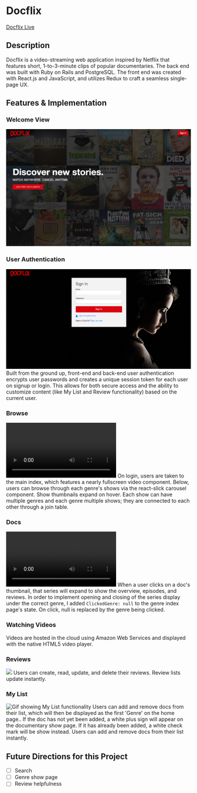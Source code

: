 # Docflix

[Docflix Live](http://doclix.herokuapp.com)

## Description
Docflix is a video-streaming web application inspired by Netflix that features short, 1-to-3-minute clips of popular documentaries. The back end was built with Ruby on Rails and PostgreSQL. The front end was created with React.js and JavaScript, and utilizes Redux to craft a seamless single-page UX.

## Features & Implementation

### Welcome View
![alt text](app/assets/images/readme/splash.png)

### User Authentication
![alt text](app/assets/images/readme/auth.png)
Built from the ground up, front-end and back-end user authentication encrypts user passwords and creates a unique session token for each user on signup or login. This allows for both secure access and the ability to customize content (like My List and Review functionality) based on the current user.

### Browse
![](app/assets/images/readme/browse.mp4)
On login, users are taken to the main index, which features a nearly fullscreen video component. Below, users can browse through each genre's shows via the react-slick carousel component. Show thumbnails expand on hover. Each show can have multiple genres and each genre multiple shows; they are connected to each other through a join table.

### Docs
![Documentary Show Gif](https://s3.amazonaws.com/img0.recordit.co/15QyXkUIYC.mp4?AWSAccessKeyId=AKIAINSRFOQXTN4DT46A&Expires=1488921616&Signature=5Mx63Xe0Bo%2BEFuW5R5RPU4KEYOc%3D)
When a user clicks on a doc's thumbnail, that series will expand to show the overview, episodes, and reviews. In order to implement opening and closing of the series display under the correct genre, I added `ClickedGenre: null` to the genre index page's state. On click, null is replaced by the genre being clicked.

### Watching Videos
Videos are hosted in the cloud using Amazon Web Services and displayed with the native HTML5 video player.

### Reviews
![](http://recordit.co/RKD63vrJ9c)
Users can create, read, update, and delete their reviews. Review lists update instantly.

### My List
![Gif showing My List functionality](http://recordit.co/KXKRLcxqAu)
Users can add and remove docs from their list, which will then be displayed as the first 'Genre' on the home page.. If the doc has not yet been added, a white plus sign will appear on the documentary show page. If it has already been added, a white check mark will be show instead. Users can add and remove docs from their list instantly.

## Future Directions for this Project
- [ ] Search
- [ ] Genre show page
- [ ] Review helpfulness
